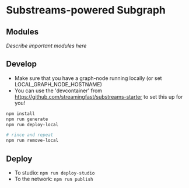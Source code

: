 # Substreams-powered Subgraph

## Modules

_Describe important modules here_

## Develop

- Make sure that you have a graph-node running locally (or set LOCAL_GRAPH_NODE_HOSTNAME)
- You can use the 'devcontainer' from https://github.com/streamingfast/substreams-starter to set this up for you!

```bash
npm install
npm run generate
npm run deploy-local

# rince and repeat
npm run remove-local
```

## Deploy

- To studio: `npm run deploy-studio`
- To the network: `npm run publish`
